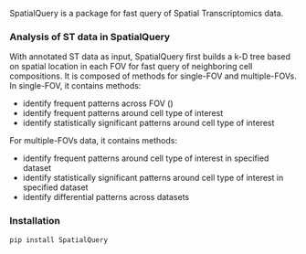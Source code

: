 SpatialQuery is a package for fast query of Spatial Transcriptomics data. 

### Analysis of ST data in SpatialQuery

With annotated ST data as input, SpatialQuery first builds a k-D tree based on spatial location in each FOV for fast query of neighboring cell compositions. It is composed of methods for single-FOV and multiple-FOVs.
In single-FOV, it contains methods:

- identify frequent patterns across FOV ()
- identify frequent patterns around cell type of interest
- identify statistically significant patterns around cell type of interest

For multiple-FOVs data, it contains methods:

- identify frequent patterns around cell type of interest in specified dataset
- identify statistically significant patterns around cell type of interest in specified dataset
- identify differential patterns across datasets

### Installation

```
pip install SpatialQuery
```






